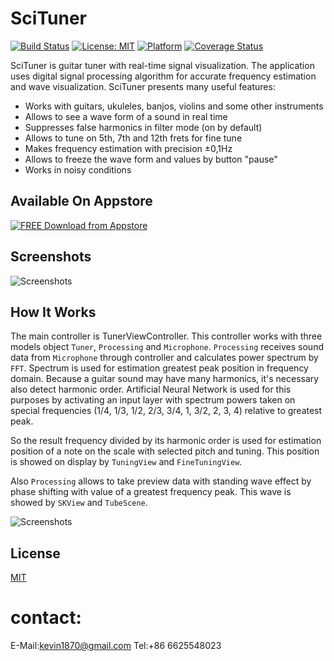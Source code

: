 # SciTuner

[![Build Status][travis-image]][travis-url]
[![License: MIT][license-image]][license-url]
[![Platform][platform-image]][platform-url]
[![Coverage Status](https://coveralls.io/repos/github/kreshikhin/scituner/badge.svg?branch=master)](https://coveralls.io/github/kreshikhin/scituner?branch=master)

SciTuner is guitar tuner with real-time signal visualization.
The application uses digital signal processing algorithm for accurate frequency estimation and wave visualization.
SciTuner presents many useful features:

- Works with guitars, ukuleles, banjos, violins and some other instruments
- Allows to see a wave form of a sound in real time
- Suppresses false harmonics in filter mode (on by default)
- Allows to tune on 5th, 7th and 12th frets for fine tune
- Makes frequency estimation with precision ±0,1Hz
- Allows to freeze the wave form and values by button "pause"
- Works in noisy conditions

## Available On Appstore

[![FREE Download from Appstore][appstore-image]](https://itunes.apple.com/us/app/scituner/id1449229060?mt=8)

## Screenshots

![Screenshots][screenshots-image]

## How It Works

The main controller is TunerViewController. This controller works with three models object `Tuner`, `Processing` and `Microphone`.
`Processing` receives sound data from `Microphone` through controller and calculates power spectrum by `FFT`.
Spectrum is used for estimation greatest peak position in frequency domain. Because a guitar sound may have many harmonics, it's necessary also detect harmonic order. Artificial Neural Network is used for this purposes by activating an input layer with spectrum powers taken on special frequencies (1/4, 1/3, 1/2, 2/3, 3/4, 1, 3/2, 2, 3, 4) relative to greatest peak.

So the result frequency divided by its harmonic order is used for estimation position of a note on the scale with selected pitch and tuning.
This position is showed on display by `TuningView` and `FineTuningView`.

Also `Processing` allows to take preview data with standing wave effect by phase shifting with value of a greatest frequency peak. This wave is showed by `SKView` and `TubeScene`.

![Screenshots][uml-image]

## License

  [MIT](LICENSE)

[travis-image]: https://img.shields.io/travis/kreshikhin/scituner/master.svg
[travis-url]: https://travis-ci.org/kreshikhin/scituner

[license-image]: https://img.shields.io/badge/License-MIT-yellow.svg
[license-url]: https://opensource.org/licenses/MIT

[platform-image]: https://img.shields.io/badge/platform-ios-lightgrey.svg?style=flat
[platform-url]: http://github.com/kreshikhin/scituner

[appstore-image]: https://github.com/kreshikhin/scituner/blob/master/Docs/appstore.png
[screenshots-image]: https://github.com/kreshikhin/scituner/blob/master/Docs/screenshots_small.png
[uml-image]: https://github.com/kreshikhin/scituner/blob/master/Docs/uml.png

# contact:
E-Mail:kevin1870@gmail.com
Tel:+86 6625548023
